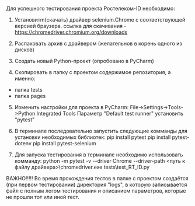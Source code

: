 Для успешного тестирования проекта Ростелеком-ID необходимо:

1. Установитm(скачать) драйвер selenium.Chrome c соответствующей версией браузера.
ссылка для скачивания - https://chromedriver.chromium.org/downloads

2. Распаковать архив с драйвером (желательнов в корень одного из дисков)

3. Создать новый Python-проект (опробовано в PyCharm)

4. Скопировать в папку с проектом содержимое репозитория, а именно:
- папка tests
- папка pages

5. Изменить настройки для проекта в PyCharm:
File->Settings->Tools->Python Integrated Tools
Параметр "Default test runner" установить "pytest"

6. В терминале последовательно запустить следующие комманды для установки необходимых библиотек:
pip install pytest
pip install pytest-dotenv
pip install pytest-selenium

7. Для запуска тестирования в терминале необходимо использовать комманду:
python -m pytest -v --driver Chrome --driver-path <путь к файлу драйвера>\chromedriver.exe  tests\test_RT_ID.py

ВАЖНО!!!!!
Во время прохождения тестов в папке с проектом создаётся (при первом тестировании) директория "logs",
в которую записывается файл с полным логом тестирования и описанием параметров, которые не прошли тот
или иной тест.
